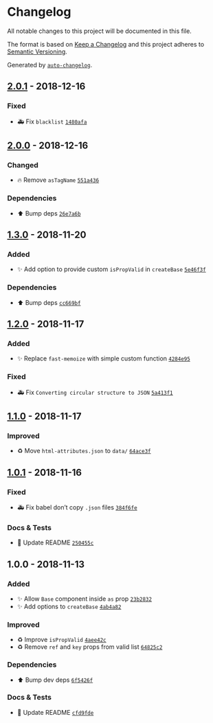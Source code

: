 # Changelog
All notable changes to this project will be documented in this file.

The format is based on [Keep a Changelog](http://keepachangelog.com/en/1.0.0/)
and this project adheres to [Semantic Versioning](http://semver.org/spec/v2.0.0.html).

Generated by [`auto-changelog`](https://github.com/CookPete/auto-changelog).

## [2.0.1](https://github.com/exah/react-base-component/compare/2.0.0...2.0.1) - 2018-12-16

### Fixed

- 🚑 Fix `blacklist` [`1480afa`](https://github.com/exah/react-base-component/commit/1480afaa3cf06026493a2870a1165adc5c6a8c5e)

## [2.0.0](https://github.com/exah/react-base-component/compare/1.3.0...2.0.0) - 2018-12-16

### Changed

- 🔥 Remove `asTagName` [`551a436`](https://github.com/exah/react-base-component/commit/551a4365046e12bb6bb47e282bf8ce05b57d7b28)

### Dependencies

- ⬆️ Bump deps [`26e7a6b`](https://github.com/exah/react-base-component/commit/26e7a6b849ca653728a0a9afbf65efb2aac912a2)

## [1.3.0](https://github.com/exah/react-base-component/compare/1.2.0...1.3.0) - 2018-11-20
### Added

- ✨ Add option to provide custom `isPropValid` in `createBase` [`5e46f3f`](https://github.com/exah/react-base-component/commit/5e46f3f50ce0a9b6a330f24490e552a439e437cc)

### Dependencies

- ⬆️ Bump deps [`cc669bf`](https://github.com/exah/react-base-component/commit/cc669bf0988d494d478538189767897285ea28b7)

## [1.2.0](https://github.com/exah/react-base-component/compare/1.1.0...1.2.0) - 2018-11-17
### Added

- ✨ Replace `fast-memoize` with simple custom function [`4284e95`](https://github.com/exah/react-base-component/commit/4284e95534119b014c681e72ffebdbb4f4706101)

### Fixed

- 🚑 Fix `Converting circular structure to JSON` [`5a413f1`](https://github.com/exah/react-base-component/commit/5a413f13187a8844926241a1b56ff334dee94a5a)

## [1.1.0](https://github.com/exah/react-base-component/compare/1.0.1...1.1.0) - 2018-11-17

### Improved

- ♻️ Move `html-attributes.json` to `data/` [`64ace3f`](https://github.com/exah/react-base-component/commit/64ace3f11b7eba3409da2c66f8d12adb407d2467)

## [1.0.1](https://github.com/exah/react-base-component/compare/1.0.0...1.0.1) - 2018-11-16

### Fixed

- 🚑 Fix babel don’t copy `.json` files [`384f6fe`](https://github.com/exah/react-base-component/commit/384f6fe2d187c458c51f918f21b4d43f05551076)

### Docs & Tests

- 📝 Update README [`250455c`](https://github.com/exah/react-base-component/commit/250455cb9151d44cc56a741a71c1e0abed39c821)

## 1.0.0 - 2018-11-13
### Added

- ✨ Allow `Base` component inside `as` prop [`23b2832`](https://github.com/exah/react-base-component/commit/23b2832745a477f7a388822e33dbd4a3b07c4234)
- ✨ Add options to `createBase` [`4ab4a82`](https://github.com/exah/react-base-component/commit/4ab4a82e0c6002e5eef7c177bb27b8087b30d454)

### Improved

- ♻️ Improve `isPropValid` [`4aee42c`](https://github.com/exah/react-base-component/commit/4aee42c110d7bb9a6cff0dc8a674e68897224250)
- ♻️ Remove `ref` and `key` props from valid list [`64825c2`](https://github.com/exah/react-base-component/commit/64825c2fa1655a53947017110b3b95da462fd0cf)

### Dependencies

- ⬆️ Bump dev deps [`6f5426f`](https://github.com/exah/react-base-component/commit/6f5426f1bf9e2dc114358f6b93bb6896a56f29b5)

### Docs & Tests

- 📝 Update README [`cfd9fde`](https://github.com/exah/react-base-component/commit/cfd9fdeac608764319e6d9fe244362f79db712c3)
